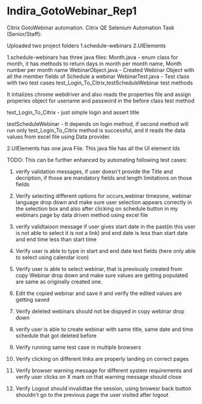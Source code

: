# Indira_GotoWebinar_Rep1
Citrix GotoWebinar automation.
Citrix QE Selenium Automation Task (Senior/Staff):

Uploaded two project folders 1.schedule-webinars 2.UIElements

1.schedule-webinars has three java files: 
Month.java - enum class for month, it has methods to return days in month per month name, Month number per month name
WebinarObject.java - Created Webinar Object with all the member fields of Schedule a webinar 
WebinarTest.java - Test class with two test cases test_Login_To_Citrix,testScheduleWebinar test methods

It intializes chrome webdriver and also reads the properties file and assign properies object for usename and password 
in the before class test method  

test_Login_To_Citrix - just simple login and assert title

testScheduleWebinar - It depends on login method, if second method will run only test_Login_To_Citrix  method is successful, 
and it reads the data values from excel file using Data provider.

2.UIElements has one java File. This java file has all the UI element Ids

TODO:
This can be further enhanced by automating following test cases:
1. verify validation messages, if user doesn't provide the Title and decription, if those are mandatory fields and length limitations on those fields

2. Verify selecting different options for occurs,webinar timezone, webinar language drop down and make sure  user selection appears correctly in the selection box and also after clicking on schedule button in my webinars page by data driven method using excel file

3. verify validtaioon message if user gives start date in the past(in this user is not able to select it is not a link) and end date is less than start date and end time less than start time

4. Verify user is able to type in start and end date text fields (here only able to select using  calendar icon)

5. Verify user is able to select webinar, that is previously created from copy Webinar drop down and make sure  values are getting populated are same as originally created one.

6. Edit the copied webinar and save it and verify the edited values are getting saved

7. Verify deleted webinars should not be dispyed in copy webinar drop down

8. verify user is able to create webinar with same title, same date and time schedule that got deleted before

9. Verify running same test case in multiple browsers

10. Verify clicking on different links are properly landing on correct pages

11. Verify browser warning message for different system requirements and verify user clicks on X mark on that warning message should close

12. Verify Logout should invalidtae the session, using browesr back button shouldn't go to the previous page the user visited after logout


